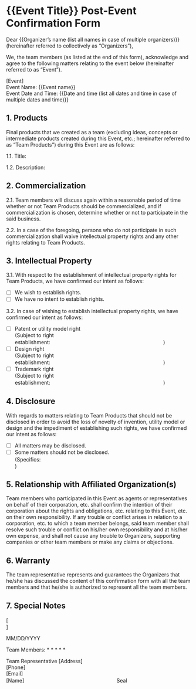 # {{Event Title}} Post-Event Confirmation Form

Dear {{Organizer’s name (list all names in case of multiple organizers)}} (hereinafter referred to collectively as “Organizers”),

We, the team members (as listed at the end of this form), acknowledge and agree to the following matters relating to the event below (hereinafter referred to as “Event”).

[Event]  
Event Name: {{Event name}}  
Event Date and Time: {{Date and time (list all dates and time in case of multiple dates and time)}}

## 1. Products
Final products that we created as a team (excluding ideas, concepts or intermediate products created during this Event, etc.; hereinafter referred to as “Team Products”) during this Event are as follows:

1.1. Title:

1.2. Description:

## 2. Commercialization
2.1. Team members will discuss again within a reasonable period of time whether or not Team Products should be commercialized, and if commercialization is chosen, determine whether or not to participate in the said business.

2.2. In a case of the foregoing, persons who do not participate in such commercialization shall waive intellectual property rights and any other rights relating to Team Products.

## 3. Intellectual Property
3.1. With respect to the establishment of intellectual property rights for Team Products, we have confirmed our intent as follows:

- [ ] We wish to establish rights.
- [ ] We have no intent to establish rights.

3.2. In case of wishing to establish intellectual property rights, we have confirmed our intent as follows:

- [ ] Patent or utility model right  
  (Subject to right establishment:　　　　　　　　　　　　　　　　　　　　　　)
- [ ] Design right  
  (Subject to right establishment:　　　　　　　　　　　　　　　　　　　　　　)
- [ ] Trademark right  
  (Subject to right establishment:　　　　　　　　　　　　　　　　　　　　　　)

## 4. Disclosure
With regards to matters relating to Team Products that should not be disclosed in order to avoid the loss of novelty of invention, utility model or design and the impediment of establishing such rights, we have confirmed our intent as follows:

- [ ] All matters may be disclosed.
- [ ] Some matters should not be disclosed.  
  (Specifics:　　　　　　　　　　　　　　　　　　　　　　　　　　　　　　　　)

## 5. Relationship with Affiliated Organization(s)
Team members who participated in this Event as agents or representatives on behalf of their corporation, etc. shall confirm the intention of their corporation about the rights and obligations, etc. relating to this Event, etc. on their own responsibility. If any trouble or conflict arises in relation to a corporation, etc. to which a team member belongs, said team member shall resolve such trouble or conflict on his/her own responsibility and at his/her own expense, and shall not cause any trouble to Organizers, supporting companies or other team members or make any claims or objections.

## 6. Warranty
The team representative represents and guarantees the Organizers that he/she has discussed the content of this confirmation form with all the team members and that he/she is authorized to represent all the team members.

## 7. Special Notes
[　　　　　　　　　　　　　　　　　　　　　　　　　　　　　　　　　　　　　　]

MM/DD/YYYY

Team Members:
*
*
*
*
*

Team Representative
[Address]  
[Phone]  
[Email]  
[Name]　　　　　　　　　　　　　　　　　　Seal
